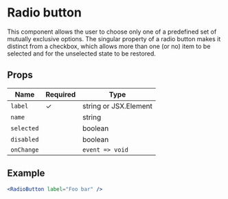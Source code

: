 # Radio button

This component allows the user to choose only one of a predefined set of mutually exclusive options. The singular property of a radio button makes it distinct from a checkbox, which allows more than one (or no) item to be selected and for the unselected state to be restored.

## Props

| Name       | Required | Type            |
| ---------- | -------- | --------------- |
| `label`    | ✓        | string or JSX.Element |
| `name`     |          | string          |
| `selected` |          | boolean         |
| `disabled` |          | boolean         |
| `onChange` |          | `event => void` |

## Example

```jsx
<RadioButton label="Foo bar" />
```
